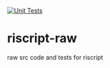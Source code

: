 [![Unit Tests](https://github.com/dhowe/riscript-raw/actions/workflows/node.js.yml/badge.svg)](https://github.com/dhowe/riscript-raw/actions/workflows/node.js.yml)

# riscript-raw
raw src code and tests for riscript
